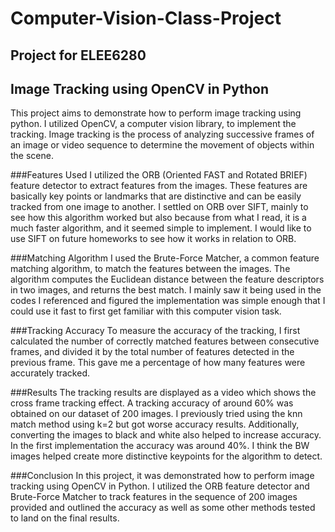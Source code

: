 # Computer-Vision-Class-Project
## Project for ELEE6280
## Image Tracking using OpenCV in Python

This project aims to demonstrate how to perform image tracking using python. I utilized OpenCV, a computer vision library, to implement the tracking. Image tracking is the process of analyzing successive frames of an image or video sequence to determine the movement of objects within the scene.

###Features Used
I utilized the ORB (Oriented FAST and Rotated BRIEF) feature detector to extract features from the images. These features are basically key points or landmarks that are distinctive and can be easily tracked from one image to another. I settled on ORB over SIFT, mainly to see how this algorithm worked but also because from what I read, it is a much faster algorithm, and it seemed simple to implement. I would like to use SIFT on future homeworks to see how it works in relation to ORB.

###Matching Algorithm
I used the Brute-Force Matcher, a common feature matching algorithm, to match the features between the images. The algorithm computes the Euclidean distance between the feature descriptors in two images, and returns the best match. I mainly saw it being used in the codes I referenced and figured the implementation was simple enough that I could use it fast to first get familiar with this computer vision task.

###Tracking Accuracy
To measure the accuracy of the tracking, I first calculated the number of correctly matched features between consecutive frames, and divided it by the total number of features detected in the previous frame. This gave me a percentage of how many features were accurately tracked.

###Results
The tracking results are displayed as a video which shows the cross frame tracking effect. A tracking accuracy of around 60% was obtained on our dataset of 200 images. I previously tried using the knn match method using k=2 but got worse accuracy results. Additionally, converting the images to black and white also helped to increase accuracy. In the first implementation the accuracy was around 40%. I think the BW images helped create more distinctive keypoints for the algorithm to detect.

###Conclusion
In this project, it was demonstrated how to perform image tracking using OpenCV in Python. I utilized the ORB feature detector and Brute-Force Matcher to track features in the sequence of 200 images provided and outlined the accuracy as well as some other methods tested to land on the final results.
